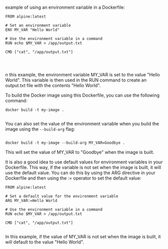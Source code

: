 

example of using an environment variable in a Dockerfile:

```
FROM alpine:latest

# Set an environment variable
ENV MY_VAR "Hello World"

# Use the environment variable in a command
RUN echo $MY_VAR > /app/output.txt

CMD ["cat", "/app/output.txt"]




```

n this example, the environment variable MY_VAR is set to the value "Hello World". This variable is then used in the RUN command to create an output.txt file with the contents "Hello World".

To build the Docker image using this Dockerfile, you can use the following command:

```
docker build -t my-image .


```

You can also set the value of the environment variable when you build the image using the `--build-arg` flag:

```

docker build -t my-image --build-arg MY_VAR=Goodbye .

```

This will set the value of MY_VAR to "Goodbye" when the image is built.

It is also a good idea to use default values for environment variables in your Dockerfile. This way, if the variable is not set when the image is built, it will use the default value. You can do this by using the ARG directive in your Dockerfile and then using the := operator to set the default value:


```
FROM alpine:latest

# Set a default value for the environment variable
ARG MY_VAR:=Hello World

# Use the environment variable in a command
RUN echo $MY_VAR > /app/output.txt

CMD ["cat", "/app/output.txt"]


```

In this example, if the value of MY_VAR is not set when the image is built, it will default to the value "Hello World".
